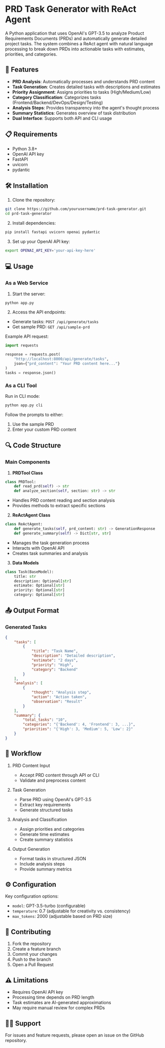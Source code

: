 

# PRD Task Generator with ReAct Agent

A Python application that uses OpenAI's GPT-3.5 to analyze Product Requirements Documents (PRDs) and automatically generate detailed project tasks. The system combines a ReAct agent with natural language processing to break down PRDs into actionable tasks with estimates, priorities, and categories.

## 🚀 Features

- **PRD Analysis**: Automatically processes and understands PRD content
- **Task Generation**: Creates detailed tasks with descriptions and estimates
- **Priority Assignment**: Assigns priorities to tasks (High/Medium/Low)
- **Category Classification**: Categorizes tasks (Frontend/Backend/DevOps/Design/Testing)
- **Analysis Steps**: Provides transparency into the agent's thought process
- **Summary Statistics**: Generates overview of task distribution
- **Dual Interface**: Supports both API and CLI usage

## 📋 Requirements

- Python 3.8+
- OpenAI API key
- FastAPI
- uvicorn
- pydantic

## 🛠️ Installation

1. Clone the repository:
```bash
git clone https://github.com/yourusername/prd-task-generator.git
cd prd-task-generator
```

2. Install dependencies:
```bash
pip install fastapi uvicorn openai pydantic
```

3. Set up your OpenAI API key:
```bash
export OPENAI_API_KEY='your-api-key-here'
```

## 💻 Usage

### As a Web Service

1. Start the server:
```bash
python app.py
```

2. Access the API endpoints:
- Generate tasks: `POST /api/generate/tasks`
- Get sample PRD: `GET /api/sample-prd`

Example API request:
```python
import requests

response = requests.post(
    "http://localhost:8000/api/generate/tasks",
    json={"prd_content": "Your PRD content here..."}
)
tasks = response.json()
```

### As a CLI Tool

Run in CLI mode:
```bash
python app.py cli
```

Follow the prompts to either:
1. Use the sample PRD
2. Enter your custom PRD content

## 🔍 Code Structure

### Main Components

1. **PRDTool Class**
```python
class PRDTool:
    def read_prd(self) -> str
    def analyze_section(self, section: str) -> str
```
- Handles PRD content reading and section analysis
- Provides methods to extract specific sections

2. **ReActAgent Class**
```python
class ReActAgent:
    def generate_tasks(self, prd_content: str) -> GenerationResponse
    def generate_summary(self) -> Dict[str, str]
```
- Manages the task generation process
- Interacts with OpenAI API
- Creates task summaries and analysis

3. **Data Models**
```python
class Task(BaseModel):
    title: str
    description: Optional[str]
    estimate: Optional[str]
    priority: Optional[str]
    category: Optional[str]
```

## 📤 Output Format

### Generated Tasks
```json
{
    "tasks": [
        {
            "title": "Task Name",
            "description": "Detailed description",
            "estimate": "2 days",
            "priority": "High",
            "category": "Backend"
        }
    ],
    "analysis": [
        {
            "thought": "Analysis step",
            "action": "Action taken",
            "observation": "Result"
        }
    ],
    "summary": {
        "total_tasks": "10",
        "categories": "{'Backend': 4, 'Frontend': 3, ...}",
        "priorities": "{'High': 3, 'Medium': 5, 'Low': 2}"
    }
}
```

## 🔄 Workflow

1. PRD Content Input
   - Accept PRD content through API or CLI
   - Validate and preprocess content

2. Task Generation
   - Parse PRD using OpenAI's GPT-3.5
   - Extract key requirements
   - Generate structured tasks

3. Analysis and Classification
   - Assign priorities and categories
   - Generate time estimates
   - Create summary statistics

4. Output Generation
   - Format tasks in structured JSON
   - Include analysis steps
   - Provide summary metrics

## ⚙️ Configuration

Key configuration options:
- `model`: GPT-3.5-turbo (configurable)
- `temperature`: 0.7 (adjustable for creativity vs. consistency)
- `max_tokens`: 2000 (adjustable based on PRD size)

## 🤝 Contributing

1. Fork the repository
2. Create a feature branch
3. Commit your changes
4. Push to the branch
5. Open a Pull Request

## ⚠️ Limitations

- Requires OpenAI API key
- Processing time depends on PRD length
- Task estimates are AI-generated approximations
- May require manual review for complex PRDs



## 🙋‍♂️ Support

For issues and feature requests, please open an issue on the GitHub repository.

